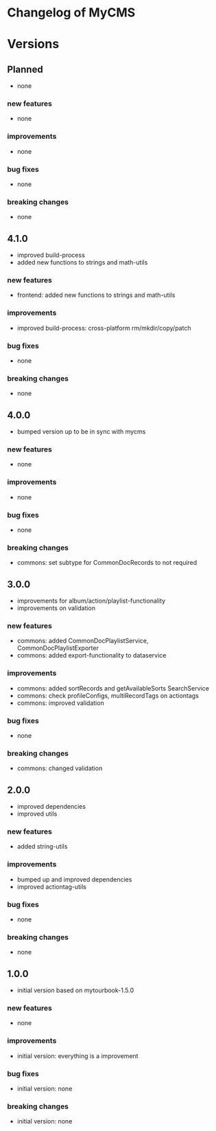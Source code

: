 # Changelog of MyCMS
 
# Versions
 
## Planned
- none

### new features
- none

### improvements
- none

### bug fixes
- none 
 
### breaking changes
- none


## 4.1.0
- improved build-process
- added new functions to strings and math-utils

### new features
- frontend: added new functions to strings and math-utils

### improvements
- improved build-process: cross-platform rm/mkdir/copy/patch

### bug fixes
- none 
 
### breaking changes
- none


## 4.0.0
- bumped version up to be in sync with mycms

### new features
- none
 
### improvements
- none

### bug fixes
- none 
 
### breaking changes
- commons: set subtype for CommonDocRecords to not required


## 3.0.0
- improvements for album/action/playlist-functionality
- improvements on validation

### new features
- commons: added CommonDocPlaylistService, CommonDocPlaylistExporter
- commons: added export-functionality to dataservice
 
### improvements
- commons: added sortRecords and getAvailableSorts SearchService 
- commons: check profileConfigs, multiRecordTags on actiontags
- commons: improved validation

### bug fixes
- none 
 
### breaking changes
- commons: changed validation


## 2.0.0
- improved dependencies
- improved utils

### new features
- added string-utils
 
### improvements
- bumped up and improved dependencies
- improved actiontag-utils
 
### bug fixes
- none
 
### breaking changes
- none


## 1.0.0
- initial version based on mytourbook-1.5.0

### new features
- none
 
### improvements
- initial version: everything is a improvement
 
### bug fixes
- initial version: none
 
### breaking changes
- initial version: none
